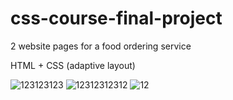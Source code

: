 # css-course-final-project
2 website pages for a food ordering service

HTML + CSS (adaptive layout)  

![123123123](https://user-images.githubusercontent.com/90202470/132730318-18a41aba-aff5-41fb-8fd7-a2e528589ab0.jpg)
![12312312312](https://user-images.githubusercontent.com/90202470/132730523-333ed639-62d1-4b45-b4fb-bd1a7e33df97.png)
![12](https://user-images.githubusercontent.com/90202470/132730647-4c56b15f-657e-489b-9206-3cd601f5cfeb.jpg)
